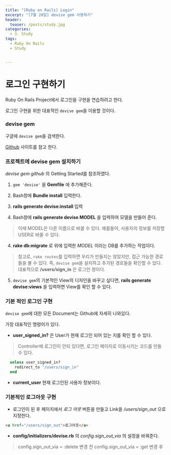 ```yaml
---
title: "[Ruby on Rails] Login"
excerpt: "[7월 20일] devise gem 사용하기"
header:
  teaser: /posts/study.jpg
categories:
  - 3. Study
tags:
  - Ruby On Rails
  - Study


---
```

# 로그인 구현하기

Ruby On Rails Project에서 로그인을 구현을 연습하려고 한다.

로그인 구현을 위한 대표적인 `devise gem`을 이용할 것이다.

### devise gem

구글에 `devise gem`을 검색한다.

  [Github](https://github.com/plataformatec/devise)
 사이트를 참고 한다.

### 프로젝트에 devise gem 설치하기

*devise gem github* 의 Getting Started를 참조하였다.

1. `gem 'devise'` 을 **Gemfile** 에 추가해준다.
2. Bash창에 **Bundle install** 입력한다.
3. **rails generate devise:install** 입력

3. Bash창에 **rails generate devise MODEL** 을 입력하여 모델을 만들어 준다.
> 이때 MODEL은 다른 이름으로 바꿀 수 있다. 예를들어, 사용자의 정보를 저장할 USER로 바꿀 수 있다.

4. **rake db:migrate** 로 위에 입력한 *MODEL* 이라는 DB를 추가하는 작업이다.
> 참고로, `rake routes`를 입력하면 우리가 만들지는 않았지만, 접근 가능한 경로들을 볼 수 있다. 즉, `devise gem`을 설치하고 추가된 경로들을 확인할 수 있다. 대표적으로 **/users/sign_in**
 은 로그인 창이다.

5. `devise gem`의 기본적인 View의 디자인을 바꾸고 싶다면, **rails generate devise:views** 을 입력하면 View를 확인 할 수 있다.


### 기본 적인 로그인 구현
`devise gem`에 대한 모든 Document는 Github에 자세히 나와있다.

가장 대표적인 명령어가 있다.
- **user_signed_in?** 은 User가 현재 로그인 되어 있는 지를 확인 할 수 있다.
> Controller에 로그인이 안되 있다면, 로그인 페이지로 이동시키는 코드를 만들 수 있다.

```ruby
  unless user_signed_in?
    redirect_to "/users/sign_in"
  end
```
- **current_user** 현재 로그인된 사용자 정보이다.

### 기본적인 로그아웃 구현
- 로그인이 된 후 페이지에서 *로그 아웃* 버튼을 만들고 Link을 */users/sign_out* 으로 지정한다.

```html
<a href="/users/sign_out">로그아웃</a>
```

- **config/initializers/devise.rb** 의 *config.sign_out_via* 의 설정을 바꿔준다.

> config.sign_out_via = :delete 변경 전
  config.sign_out_via = :get 변경 후
